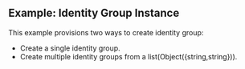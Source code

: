 ## Example: Identity Group Instance
This example provisions two ways to create identity group:
- Create a single identity group.
- Create multiple identity groups from a list(Object({string,string})).
